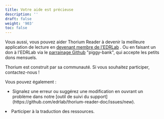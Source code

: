 ```yaml
---
title: Votre aide est précieuse
description: ''
draft: false
weight: '903'
toc: false
---
```


 <p>   Vous aussi, vous pouvez aider Thorium Reader à devenir la meilleure application de lecture en <a href="https://www.edrlab.org/become-a-member/">devenant membre de l'EDRLab</a> . Ou en faisant un don à l'EDRLab via le <a href="https://github.com/sponsors/edrlab">parrainage Github</a> "piggy-bank", qui accepte les petits dons mensuels.  </p>

 <p>  Thorium est construit par sa communauté. Si vous souhaitez participer, contactez-nous !  </p>

 <p>Vous pouvez également :   </p>
<ul>
 <li>Signalez une erreur ou suggérez une modification en ouvrant un problème dans notre [outil de suivi du support](https://github.com/edrlab/thorium-reader-doc/issues/new).  </li>
</ul>

 <li>Participer à la traduction des ressources.</li>

 

